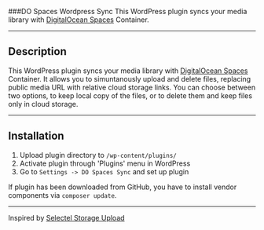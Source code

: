 ###DO Spaces Wordpress Sync
This WordPress plugin syncs your media library with [DigitalOcean Spaces](https://goo.gl/SX2UwH) Container.

----------

## Description
This WordPress plugin syncs your media library with [DigitalOcean Spaces](https://goo.gl/SX2UwH) Container. It allows you to simuntanously upload and delete files, replacing public media URL with relative cloud storage links. You can choose between two options, to keep local copy of the files, or to delete them and keep files only in cloud storage.

----------

## Installation

1. Upload plugin directory to `/wp-content/plugins/`
2. Activate plugin through 'Plugins' menu in WordPress
3. Go to `Settings -> DO Spaces Sync` and set up plugin

If plugin has been downloaded from GitHub, you have to install vendor components via `composer update`.

----------

Inspired by [Selectel Storage Upload](https://github.com/Mauhem/selectel-storage-upload)